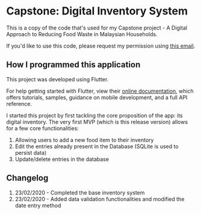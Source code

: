 # Capstone: Digital Inventory System

This is a copy of the code that's used for my Capstone project - A Digital Approach to  Reducing Food Waste in Malaysian Households.

If you'd like to use this code, please request my permission using [this email](jiewen.lim@minerva.kgi.edu).

## How I programmed this application

This project was developed using Flutter. 

For help getting started with Flutter, view their 
[online documentation](https://flutter.dev/docs), which offers tutorials,
samples, guidance on mobile development, and a full API reference.

I started this project by first tackling the core proposition of the app: its digital inventory. The very first MVP (which is this release version) allows for a few core functionalities:

1. Allowing users to add a new food item to their inventory
2. Edit the entries already present in the Database (SQLite is used to persist data)
3. Update/delete entries in the database

## Changelog
1. 23/02/2020 - Completed the base inventory system
2. 23/02/2020 - Added data validation functionalities and modified the date entry method